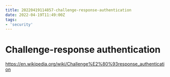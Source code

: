 ```yaml
---
title: 20220419114857-challenge-response-authentication
date: 2022-04-19T11:49:00Z
tags:
- 'security'
---
```


# Challenge-response authentication

https://en.wikipedia.org/wiki/Challenge%E2%80%93response_authentication